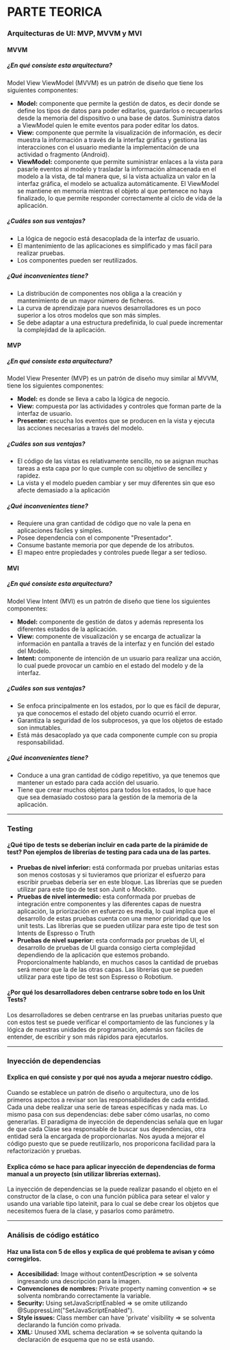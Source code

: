 # PARTE TEORICA

### Arquitecturas de UI: MVP, MVVM y MVI

#### MVVM

##### ¿En qué consiste esta arquitectura?
Model View ViewModel (MVVM) es un patrón de diseño que tiene los siguientes componentes:

- **Model:** componente que permite la gestión de datos, es decir donde se define los tipos de datos para poder editarlos, guardarlos o recuperarlos desde la memoria del dispositivo o una base de datos. Suministra datos a ViewModel quien le emite eventos para poder editar los datos.
- **View:** componente que permite la visualización de información, es decir muestra la información a través de la interfaz gráfica y gestiona las interacciones con el usuario mediante la implementación de una actividad o fragmento (Android).
- **ViewModel:** componente que permite suministrar enlaces a la vista para pasarle eventos al modelo y trasladar la información almacenada en el modelo a la vista, de tal manera que, si la vista actualiza un valor en la interfaz gráfica, el modelo se actualiza automáticamente. El ViewModel se mantiene en memoria mientras el objeto al que pertenece no haya finalizado, lo que permite responder correctamente al ciclo de vida de la aplicación.

##### ¿Cuáles son sus ventajas?
- La lógica de negocio está desacoplada de la interfaz de usuario.
- El mantenimiento de las aplicaciones es simplificado y mas fácil para realizar pruebas.
- Los componentes pueden ser reutilizados. 

##### ¿Qué inconvenientes tiene?
- La distribución de componentes nos obliga a la creación y mantenimiento de un mayor número de ficheros.
- La curva de aprendizaje para nuevos desarrolladores es un poco superior a los otros modelos que son más simples.
- Se debe adaptar a una estructura predefinida, lo cual puede incrementar la complejidad de la aplicación.

#### MVP

##### ¿En qué consiste esta arquitectura?
Model View Presenter (MVP) es un patrón de diseño muy similar al MVVM, tiene los siguientes componentes: 

- **Model:** es donde se lleva a cabo la lógica de negocio.
- **View:** compuesta por las actividades y controles que forman parte de la interfaz de usuario.
- **Presenter:** escucha los eventos que se producen en la vista y ejecuta las acciones necesarias a través del modelo.

##### ¿Cuáles son sus ventajas?
- El código de las vistas es relativamente sencillo, no se asignan muchas tareas a esta capa por lo que cumple con su objetivo de sencillez y rapidez.
- La vista y el modelo pueden cambiar y ser muy diferentes sin que eso afecte demasiado a la aplicación

##### ¿Qué inconvenientes tiene?
- Requiere una gran cantidad de código que no vale la pena en aplicaciones fáciles y simples.
- Posee dependencia con el componente "Presentador".
- Consume bastante memoria por que depende de los atributos.
- El mapeo entre propiedades y controles puede llegar a ser tedioso.

#### MVI

##### ¿En qué consiste esta arquitectura?
 Model View Intent (MVI) es un patrón de diseño que tiene los siguientes componentes:
 
- **Model:** componente de gestión de datos y además representa los diferentes estados de la aplicación.
- **View:** componente de visualización y se encarga de actualizar la información en pantalla a través de la interfaz y en función del estado del Modelo.
- **Intent:** componente de intención de un usuario para realizar una acción, lo cual puede provocar un cambio en el estado del modelo y de la interfaz.

##### ¿Cuáles son sus ventajas?
- Se enfoca principalmente en los estados, por lo que es fácil de depurar, ya que conocemos el estado del objeto cuando ocurrió el error.
- Garantiza la seguridad de los subprocesos, ya que los objetos de estado son inmutables.
- Está más desacoplado ya que cada componente cumple con su propia responsabilidad.

##### ¿Qué inconvenientes tiene?
- Conduce a una gran cantidad de código repetitivo, ya que tenemos que mantener un estado para cada acción del usuario.
- Tiene que crear muchos objetos para todos los estados, lo que hace que sea demasiado costoso para la gestión de la memoria de la aplicación.

---

### Testing

#### ¿Qué tipo de tests se deberían incluir en cada parte de la pirámide de test? Pon ejemplos de librerías de testing para cada una de las partes. 

- **Pruebas de nivel inferior:** está conformada por pruebas unitarias estas son menos costosas y si tuvieramos que priorizar el esfuerzo para escribir pruebas debería ser en este bloque. Las librerías que se pueden utilizar para este tipo de test son Junit o Mockito.
- **Pruebas de nivel intermedio:** esta conformada por pruebas de integración entre componentes y las diferentes capas de nuestra aplicación, la priorización en esfuerzo es media, lo cual implica que el desarrollo de estas pruebas cuenta con una menor prioridad que los unit tests. Las librerías que se pueden utilizar para este tipo de test son Intents de Espresso o Truth
- **Pruebas de nivel superior:** esta conformada por pruebas de UI, el desarrollo de pruebas de UI guarda consigo cierta complejidad dependiendo de la aplicación que estemos probando. Proporcionalmente hablando, en muchos casos la cantidad de pruebas será menor que la de las otras capas. Las librerías que se pueden utilizar para este tipo de test son Espresso o Robotium.

#### ¿Por qué los desarrolladores deben centrarse sobre todo en los Unit Tests?
Los desarrolladores se deben centrarse en las pruebas unitarias puesto que con estos test se puede verificar el comportamiento de las funciones y la lógica de nuestras unidades de programación, además son fáciles de entender, de escribir y son más rápidos para ejecutarlos.

---

### Inyección de dependencias

#### Explica en qué consiste y por qué nos ayuda a mejorar nuestro código.
Cuando se establece un patrón de diseño o arquitectura, uno de los primeros aspectos a revisar son las responsabilidades de cada entidad. Cada una debe realizar una serie de tareas específicas y nada mas. Lo mismo pasa con sus dependencias: debe saber cómo usarlas, no como generarlas. El paradigma de inyección de dependencias señala que en lugar de que cada Clase sea responsable de buscar sus dependencias, otra entidad será la encargada de proporcionarlas. Nos ayuda a mejorar el código puesto que se puede reutilizarlo, nos proporicona facilidad para la refactorización y pruebas.

#### Explica cómo se hace para aplicar inyección de dependencias de forma manual a un proyecto (sin utilizar librerías externas).
La inyección de dependencias se la puede realizar pasando el objeto en el constructor de la clase, o con una función pública para setear el valor y usando una variable tipo lateinit, para lo cual se debe crear los objetos que necesitemos fuera de la clase, y pasarlos como parámetro.

---

### Análisis de código estático

#### Haz una lista con 5 de ellos y explica de qué problema te avisan y cómo corregirlos.
- **Accesibilidad:** Image without contentDescription => se solventa ingresando una descripción para la imagen.
- **Convenciones de nombres:** Private property naming convention => se solventa nombrando correctamente la variable.
- **Security:** Using setJavaScriptEnabled => se omite utilizando @SuppressLint("SetJavaScriptEnabled").
- **Style issues:** Class member can have 'private' visibility => se solventa declarando la función como privada.
- **XML:** Unused XML schema declaration => se solventa quitando la declaración de esquema que no se está usando.